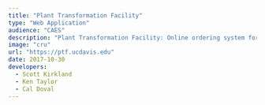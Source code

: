 ```yaml
---
title: "Plant Transformation Facility"
type: "Web Application"
audience: "CAES"
description: "Plant Transformation Facility: Online ordering system for the Plant Transformation Facility. Features online ordering from clients, inventory management, and online billing integration."
image: "cru"
url: "https://ptf.ucdavis.edu"
date: 2017-10-30
developers:
  - Scott Kirkland
  - Ken Taylor
  - Cal Doval
---
```

